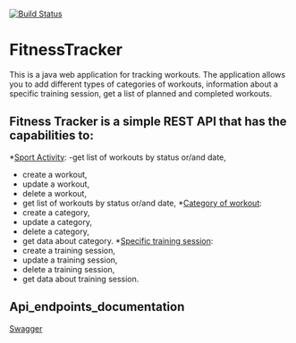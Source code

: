 [![Build Status](https://travis-ci.org/Sinitsina/FitnessTracker.svg?branch=master)](https://travis-ci.org/Sinitsina/FitnessTracker)
# FitnessTracker

This is a java web application for tracking workouts. The application allows you to add different types of categories of workouts, information about a specific training session, get a list of planned and completed workouts.

## Fitness Tracker is a simple REST API that has the capabilities to:
*[Sport Activity](https://github.com/Sinitsina/FitnessTracker/blob/master/src/main/java/org/fitnesstracker/FitnessTracker/controller/SportActivityController.java):
-get list of workouts by status or/and date,
- create a workout,
- update a workout,
- delete a workout,
- get list of workouts by status or/and date,
*[Category of workout](https://github.com/Sinitsina/FitnessTracker/blob/master/src/main/java/org/fitnesstracker/FitnessTracker/controller/WorkoutCategoryController.java):
- create a category,
- update a category,
- delete a category,
- get data about category.
*[Specific training session](https://github.com/Sinitsina/FitnessTracker/blob/master/src/main/java/org/fitnesstracker/FitnessTracker/controller/WorkoutTypeController.java):
- create a training session,
- update a training session,
- delete a training session,
- get data about training session.

## Api_endpoints_documentation
[Swagger](https://github.com/Sinitsina/FitnessTracker/blob/master/src/main/resources/Swagger.png)
